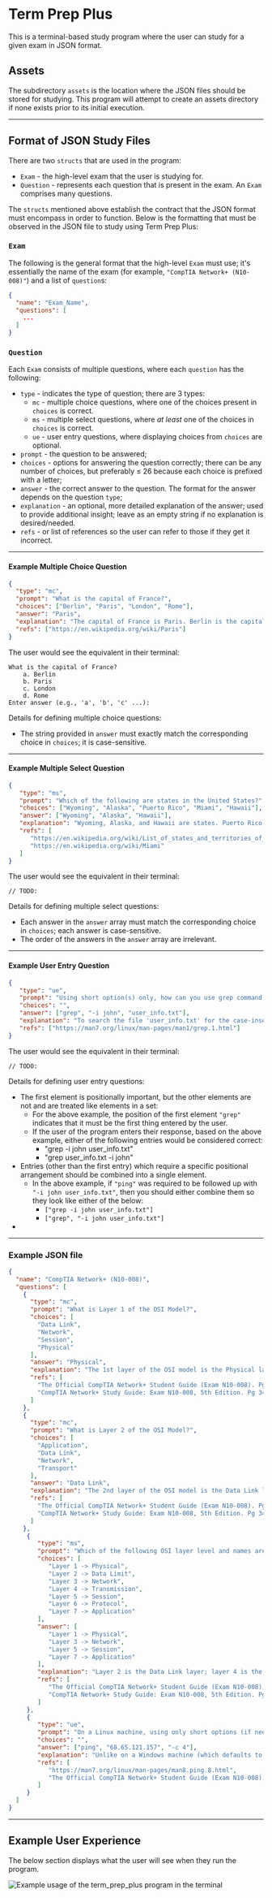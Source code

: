 # Term Prep Plus
This is a terminal-based study program where the user can study for a given exam in JSON format.

## Assets
The subdirectory `assets` is the location where the JSON files should be stored for studying.
This program will attempt to create an assets directory if none exists prior to its initial
execution.

---

## Format of JSON Study Files
There are two `structs` that are used in the program:
* `Exam` - the high-level exam that the user is studying for.
* `Question` - represents each question that is present in the exam. An `Exam` comprises many
   questions.

The `structs` mentioned above establish the contract that the JSON format must encompass in order
to function.  Below is the formatting that must be observed in the JSON file to study using Term
Prep Plus:

### `Exam`
The following is the general format that the high-level `Exam` must use; it's essentially the
name of the exam (for example, `"CompTIA Network+ (N10-008)"`) and a list of `question`s:
```json
{
  "name": "Exam_Name",
  "questions": [
    ...
  ]
}
```

### `Question`
Each `Exam` consists of multiple questions, where each `question` has the following:
* `type` - indicates the type of question; there are 3 types:
  * `mc` - multiple choice questions, where one of the choices present in `choices` is correct.
  * `ms` - multiple select questions, where _at least_ one of the choices in `choices` is correct.
  * `ue` - user entry questions, where displaying choices from `choices` are optional.
* `prompt` - the question to be answered;
* `choices` - options for answering the question correctly; there can be any number of choices, but preferably &le; 26 because
   each choice is prefixed with a letter;
* `answer` - the correct answer to the question. The format for the answer depends on the question `type`;
* `explanation` - an optional, more detailed explanation of the answer; used to provide additional insight; leave as an
   empty string if no explanation is desired/needed.
* `refs` - or list of references so the user can refer to those if they get it incorrect.

---
#### Example Multiple Choice Question
```json
{
  "type": "mc", 
  "prompt": "What is the capital of France?",
  "choices": ["Berlin", "Paris", "London", "Rome"],
  "answer": "Paris",
  "explanation": "The capital of France is Paris. Berlin is the capital of Germany; London is the capital of England; Rome is the capital of Italy.",
  "refs": ["https://en.wikipedia.org/wiki/Paris"]
}
```

The user would see the equivalent in their terminal:

```
What is the capital of France?
    a. Berlin
    b. Paris
    c. London
    d. Rome
Enter answer (e.g., 'a', 'b', 'c' ...): 
```


Details for defining multiple choice questions:
* The string provided in `answer` must exactly match the corresponding choice in `choices`; it is case-sensitive.

---
#### Example Multiple Select Question

```json
{
   "type": "ms",
   "prompt": "Which of the following are states in the United States?",
   "choices": ["Wyoming", "Alaska", "Puerto Rico", "Miami", "Hawaii"],
   "answer": ["Wyoming", "Alaska", "Hawaii"],
   "explanation": "Wyoming, Alaska, and Hawaii are states. Puerto Rico is a US territory, and Miami is a city in Florida",
   "refs": [
      "https://en.wikipedia.org/wiki/List_of_states_and_territories_of_the_United_States",
      "https://en.wikipedia.org/wiki/Miami"
   ]
}
```

The user would see the equivalent in their terminal:
```
// TODO:
```


Details for defining multiple select questions:
* Each answer in the `answer` array must match the corresponding choice in `choices`; each answer is case-sensitive.
* The order of the answers in the `answer` array are irrelevant.

---
#### Example User Entry Question

```json
{
   "type": "ue",
   "prompt": "Using short option(s) only, how can you use grep command to perform a case-insensitive search for the user 'john' in the file named 'user_info.txt'?",
   "choices": "",
   "answer": ["grep", "-i john", "user_info.txt"],
   "explanation": "To search the file 'user_info.txt' for the case-insensitive variations of the string 'john', you would use the grep command, the name of the file to search, and the '-i' option (as opposed to the long option '--ignore-case') with the argument 'john'.",
   "refs": ["https://man7.org/linux/man-pages/man1/grep.1.html"]
}
```

The user would see the equivalent in their terminal:
```
// TODO:
```


Details for defining user entry questions:
* The first element is positionally important, but the other elements are not and are treated like elements in a set:
  * For the above example, the position of the first element `"grep"` indicates that it must be the first thing entered
    by the user.
  * If the user of the program enters their response, based on the above example, either of the following entries would
    be considered correct:
    * "grep -i john user_info.txt"
    * "grep user_info.txt -i john"
* Entries (other than the first entry) which require a specific positional arrangement should be combined into a single
  element.
  * In the above example, if `"ping"` was required to be followed up with `"-i john user_info.txt"`, then you should
    either combine them so they look like either of the below:
    * `["grep -i john user_info.txt"]`
    * `["grep", "-i john user_info.txt"]`
* 

---
### Example JSON file
```json
{
  "name": "CompTIA Network+ (N10-008)",
  "questions": [
    {
      "type": "mc",
      "prompt": "What is Layer 1 of the OSI Model?",
      "choices": [
        "Data Link",
        "Network",
        "Session",
        "Physical"
      ],
      "answer": "Physical",
      "explanation": "The 1st layer of the OSI model is the Physical layer",
      "refs": [
        "The Official CompTIA Network+ Student Guide (Exam N10-008). Pg 4-8.",
        "CompTIA Network+ Study Guide: Exam N10-008, 5th Edition. Pg 34-51."
      ]
    },
    {
      "type": "mc",
      "prompt": "What is Layer 2 of the OSI Model?",
      "choices": [
        "Application",
        "Data Link",
        "Network",
        "Transport"
      ],
      "answer": "Data Link",
      "explanation": "The 2nd layer of the OSI model is the Data Link layer",
      "refs": [
        "The Official CompTIA Network+ Student Guide (Exam N10-008). Pg 4-8.",
        "CompTIA Network+ Study Guide: Exam N10-008, 5th Edition. Pg 34-51."
      ]
    },
     {
        "type": "ms",
        "prompt": "Which of the following OSI layer level and names are correct?",
        "choices": [
           "Layer 1 -> Physical",
           "Layer 2 -> Data Limit",
           "Layer 3 -> Network",
           "Layer 4 -> Transmission",
           "Layer 5 -> Session",
           "Layer 6 -> Protocol",
           "Layer 7 -> Application"
        ],
        "answer": [
           "Layer 1 -> Physical",
           "Layer 3 -> Network",
           "Layer 5 -> Session",
           "Layer 7 -> Application"
        ],
        "explanation": "Layer 2 is the Data Link layer; layer 4 is the transport layer; layer 5 is the presentation layer.",
        "refs": [
           "The Official CompTIA Network+ Student Guide (Exam N10-008). Pg 4-8.",
           "CompTIA Network+ Study Guide: Exam N10-008, 5th Edition. Pg 34-51."
        ]
     },
     {
        "type": "ue",
        "prompt": "On a Linux machine, using only short options (if needed), how would you use the ping command to issue only 4 ICMP ECHO_REQUEST packets to the address at 68.65.121.157?",
        "choices": "",
        "answer": ["ping", "68.65.121.157", "-c 4"],
        "explanation": "Unlike on a Windows machine (which defaults to 4 ICMP ECHO_RESPONSE packets), the Linux version of the ping command continuously issues ICMP ECHO-REQUEST packets to the given address until stopped with SIGINT (CTRL+C); instead, you have to use the '-c' option with an argument corresponding to the total number of messages you want to send. Although the question provided the address as an IPv4 address, there was no specification for forcing the ping command to force/limit the solution exclusively to IPv4 addresses via the -4 option; using the -4 option has no affect on the result of this question and can be omitted entirely.",
        "refs": [
           "https://man7.org/linux/man-pages/man8.ping.8.html",
           "The Official CompTIA Network+ Student Guide (Exam N10-008). Pg 130-131."
        ]
     }
  ]
}
```

---
## Example User Experience

The below section displays what the user will see when they run the program.

![Example usage of the term_prep_plus program in the terminal](assets/term_prep_plus_usage_example.png)